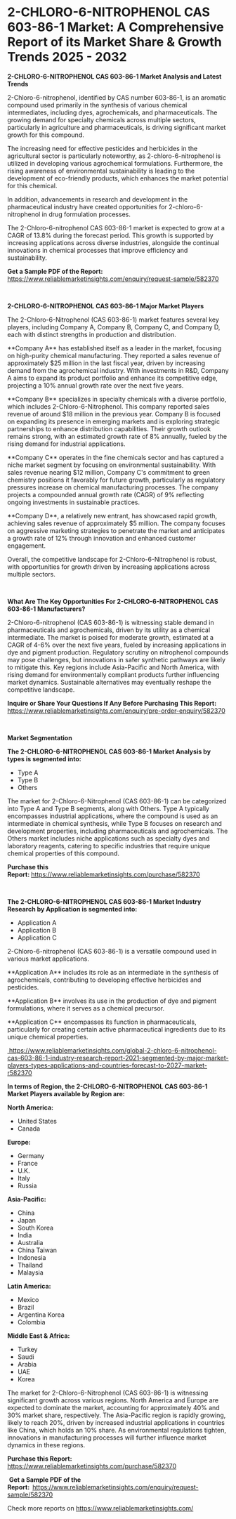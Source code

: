 <p><h1>2-CHLORO-6-NITROPHENOL CAS 603-86-1 Market: A Comprehensive Report of its Market Share & Growth Trends 2025 - 2032</h1></p><p><strong>2-CHLORO-6-NITROPHENOL CAS 603-86-1 Market Analysis and Latest Trends</strong></p>
<p><p>2-Chloro-6-nitrophenol, identified by CAS number 603-86-1, is an aromatic compound used primarily in the synthesis of various chemical intermediates, including dyes, agrochemicals, and pharmaceuticals. The growing demand for specialty chemicals across multiple sectors, particularly in agriculture and pharmaceuticals, is driving significant market growth for this compound. </p><p>The increasing need for effective pesticides and herbicides in the agricultural sector is particularly noteworthy, as 2-chloro-6-nitrophenol is utilized in developing various agrochemical formulations. Furthermore, the rising awareness of environmental sustainability is leading to the development of eco-friendly products, which enhances the market potential for this chemical.</p><p>In addition, advancements in research and development in the pharmaceutical industry have created opportunities for 2-chloro-6-nitrophenol in drug formulation processes. </p><p>The 2-Chloro-6-nitrophenol CAS 603-86-1 market is expected to grow at a CAGR of 13.8% during the forecast period. This growth is supported by increasing applications across diverse industries, alongside the continual innovations in chemical processes that improve efficiency and sustainability.</p></p>
<p><strong>Get a Sample PDF of the Report:&nbsp;</strong> <a href="https://www.reliablemarketinsights.com/enquiry/request-sample/582370?utm_campaign=2958&utm_medium=2&utm_source=Github&utm_content=ia&utm_term=23032025&utm_id=2-chloro-6-nitrophenol-cas-603-86-1">https://www.reliablemarketinsights.com/enquiry/request-sample/582370</a></p>
<p>&nbsp;</p>
<p><strong>2-CHLORO-6-NITROPHENOL CAS 603-86-1 Major Market Players</strong></p>
<p><p>The 2-Chloro-6-Nitrophenol (CAS 603-86-1) market features several key players, including Company A, Company B, Company C, and Company D, each with distinct strengths in production and distribution.</p><p>**Company A** has established itself as a leader in the market, focusing on high-purity chemical manufacturing. They reported a sales revenue of approximately $25 million in the last fiscal year, driven by increasing demand from the agrochemical industry. With investments in R&D, Company A aims to expand its product portfolio and enhance its competitive edge, projecting a 10% annual growth rate over the next five years.</p><p>**Company B** specializes in specialty chemicals with a diverse portfolio, which includes 2-Chloro-6-Nitrophenol. This company reported sales revenue of around $18 million in the previous year. Company B is focused on expanding its presence in emerging markets and is exploring strategic partnerships to enhance distribution capabilities. Their growth outlook remains strong, with an estimated growth rate of 8% annually, fueled by the rising demand for industrial applications.</p><p>**Company C** operates in the fine chemicals sector and has captured a niche market segment by focusing on environmental sustainability. With sales revenue nearing $12 million, Company C's commitment to green chemistry positions it favorably for future growth, particularly as regulatory pressures increase on chemical manufacturing processes. The company projects a compounded annual growth rate (CAGR) of 9% reflecting ongoing investments in sustainable practices.</p><p>**Company D**, a relatively new entrant, has showcased rapid growth, achieving sales revenue of approximately $5 million. The company focuses on aggressive marketing strategies to penetrate the market and anticipates a growth rate of 12% through innovation and enhanced customer engagement.</p><p>Overall, the competitive landscape for 2-Chloro-6-Nitrophenol is robust, with opportunities for growth driven by increasing applications across multiple sectors.</p></p>
<p>&nbsp;</p>
<p><strong>What Are The Key Opportunities For 2-CHLORO-6-NITROPHENOL CAS 603-86-1 Manufacturers?</strong></p>
<p><p>2-Chloro-6-nitrophenol (CAS 603-86-1) is witnessing stable demand in pharmaceuticals and agrochemicals, driven by its utility as a chemical intermediate. The market is poised for moderate growth, estimated at a CAGR of 4-6% over the next five years, fueled by increasing applications in dye and pigment production. Regulatory scrutiny on nitrophenol compounds may pose challenges, but innovations in safer synthetic pathways are likely to mitigate this. Key regions include Asia-Pacific and North America, with rising demand for environmentally compliant products further influencing market dynamics. Sustainable alternatives may eventually reshape the competitive landscape.</p></p>
<p><strong>Inquire or Share Your Questions If Any Before Purchasing This Report:</strong> <a href="https://www.reliablemarketinsights.com/enquiry/pre-order-enquiry/582370?utm_campaign=2958&utm_medium=2&utm_source=Github&utm_content=ia&utm_term=23032025&utm_id=2-chloro-6-nitrophenol-cas-603-86-1">https://www.reliablemarketinsights.com/enquiry/pre-order-enquiry/582370</a></p>
<p>&nbsp;</p>
<p><strong>Market Segmentation</strong></p>
<p><strong>The 2-CHLORO-6-NITROPHENOL CAS 603-86-1 Market Analysis by types is segmented into:</strong></p>
<p><ul><li>Type A</li><li>Type B</li><li>Others</li></ul></p>
<p><p>The market for 2-Chloro-6-Nitrophenol (CAS 603-86-1) can be categorized into Type A and Type B segments, along with Others. Type A typically encompasses industrial applications, where the compound is used as an intermediate in chemical synthesis, while Type B focuses on research and development properties, including pharmaceuticals and agrochemicals. The Others market includes niche applications such as specialty dyes and laboratory reagents, catering to specific industries that require unique chemical properties of this compound.</p></p>
<p><strong>Purchase this Report:&nbsp;</strong><a href="https://www.reliablemarketinsights.com/purchase/582370?utm_campaign=2958&utm_medium=2&utm_source=Github&utm_content=ia&utm_term=23032025&utm_id=2-chloro-6-nitrophenol-cas-603-86-1">https://www.reliablemarketinsights.com/purchase/582370</a></p>
<p>&nbsp;</p>
<p><strong>The 2-CHLORO-6-NITROPHENOL CAS 603-86-1 Market Industry Research by Application is segmented into:</strong></p>
<p><ul><li>Application A</li><li>Application B</li><li>Application C</li></ul></p>
<p><p>2-Chloro-6-nitrophenol (CAS 603-86-1) is a versatile compound used in various market applications. </p><p>**Application A** includes its role as an intermediate in the synthesis of agrochemicals, contributing to developing effective herbicides and pesticides. </p><p>**Application B** involves its use in the production of dye and pigment formulations, where it serves as a chemical precursor. </p><p>**Application C** encompasses its function in pharmaceuticals, particularly for creating certain active pharmaceutical ingredients due to its unique chemical properties.</p></p>
<p><a href="https://www.reliablemarketinsights.com/global-2-chloro-6-nitrophenol-cas-603-86-1-industry-research-report-2021-segmented-by-major-market-players-types-applications-and-countries-forecast-to-2027-market-r582370?utm_campaign=2958&utm_medium=2&utm_source=Github&utm_content=ia&utm_term=23032025&utm_id=2-chloro-6-nitrophenol-cas-603-86-1">&nbsp;https://www.reliablemarketinsights.com/global-2-chloro-6-nitrophenol-cas-603-86-1-industry-research-report-2021-segmented-by-major-market-players-types-applications-and-countries-forecast-to-2027-market-r582370</a></p>
<p><strong>In terms of Region, the 2-CHLORO-6-NITROPHENOL CAS 603-86-1 Market Players available by Region are:</strong></p>
<p>
    <p> <strong> North America: </strong>
        <ul>
            <li>United States</li>
            <li>Canada</li>
        </ul>
        </p> 
    <p> <strong> Europe: </strong>
        <ul>
            <li>Germany</li>
            <li>France</li>
            <li>U.K.</li>
            <li>Italy</li>
            <li>Russia</li>
        </ul>
        </p> 
    <p> <strong> Asia-Pacific: </strong>
        <ul>
            <li>China</li>
            <li>Japan</li>
            <li>South Korea</li>
            <li>India</li>
            <li>Australia</li>
            <li>China Taiwan</li>
            <li>Indonesia</li>
            <li>Thailand</li>
            <li>Malaysia</li>
        </ul>
        </p> 
    <p> <strong> Latin America: </strong>
        <ul>
            <li>Mexico</li>
            <li>Brazil</li>
            <li>Argentina Korea</li>
            <li>Colombia</li>
        </ul>
        </p> 
    <p> <strong> Middle East & Africa: </strong>
        <ul>
            <li>Turkey</li>
            <li>Saudi</li>
            <li>Arabia</li>
            <li>UAE</li>
            <li>Korea</li>
        </ul>
    </p>
    </p>
<p><p>The market for 2-Chloro-6-Nitrophenol (CAS 603-86-1) is witnessing significant growth across various regions. North America and Europe are expected to dominate the market, accounting for approximately 40% and 30% market share, respectively. The Asia-Pacific region is rapidly growing, likely to reach 20%, driven by increased industrial applications in countries like China, which holds an 10% share. As environmental regulations tighten, innovations in manufacturing processes will further influence market dynamics in these regions.</p></p>
<p><strong>Purchase this Report: </strong><a href="https://www.reliablemarketinsights.com/purchase/582370?utm_campaign=2958&utm_medium=2&utm_source=Github&utm_content=ia&utm_term=23032025&utm_id=2-chloro-6-nitrophenol-cas-603-86-1">https://www.reliablemarketinsights.com/purchase/582370</a></p>
<p>&nbsp;<strong>Get a Sample PDF of the Report:&nbsp;&nbsp;</strong><a href="https://www.reliablemarketinsights.com/enquiry/request-sample/582370?utm_campaign=2958&utm_medium=2&utm_source=Github&utm_content=ia&utm_term=23032025&utm_id=2-chloro-6-nitrophenol-cas-603-86-1">https://www.reliablemarketinsights.com/enquiry/request-sample/582370</a></p>
<p><strong></strong></p>
<p>Check more reports on <a href="https://www.reliablemarketinsights.com/?utm_campaign=2958&utm_medium=2&utm_source=Github&utm_content=ia&utm_term=23032025&utm_id=2-chloro-6-nitrophenol-cas-603-86-1">https://www.reliablemarketinsights.com/</a></p>